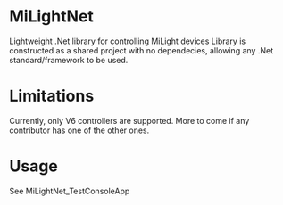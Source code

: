 # MiLightNet
Lightweight .Net library for controlling MiLight devices
Library is constructed as a shared project with no dependecies, allowing any .Net standard/framework to be used.
# Limitations
Currently, only V6 controllers are supported. More to come if any contributor has one of the other ones.
# Usage
See MiLightNet_TestConsoleApp
